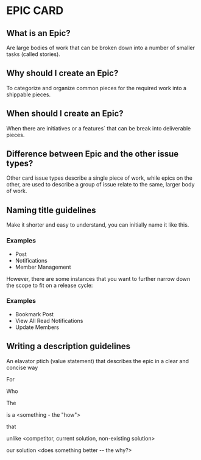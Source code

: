 # EPIC CARD
## What is an Epic?
Are large bodies of work that can be broken down into a number of smaller tasks (called stories).

## Why should I create an Epic?
To categorize and organize common pieces for the required work into a shippable pieces.

## When should I create an Epic?
When there are initiatives or a features` that can be break into deliverable pieces.

## Difference between Epic and the other issue types?
Other card issue types describe a single piece of work, while epics on the other, are used to describe a group of issue relate to the same, larger body of work.

## Naming title guidelines
Make it shorter and easy to understand, you can initially name it like this.

### Examples
- Post
- Notifications
- Member Management 

However, there are some instances that you want to further narrow down the scope to fit on a release cycle:

### Examples
- Bookmark Post
- View All Read Notifications
- Update Members

## Writing a description guidelines
An elavator ptich (value statement) that describes the epic in a clear and concise way

For  <customers>

Who <do something>

The <solution>

is a <something - the "how">

that <provides this value>

unlike <competitor, current solution, non-existing solution>

our solution <does something better -- the why?>